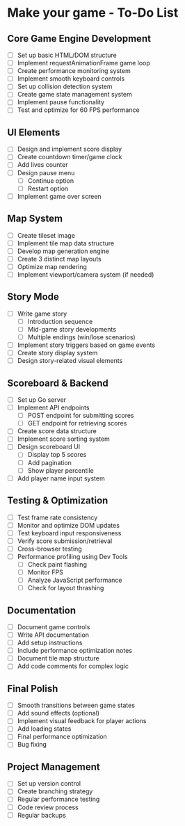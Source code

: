 # Make your game - To-Do List

## Core Game Engine Development
- [ ] Set up basic HTML/DOM structure
- [ ] Implement requestAnimationFrame game loop
- [ ] Create performance monitoring system
- [ ] Implement smooth keyboard controls
- [ ] Set up collision detection system
- [ ] Create game state management system
- [ ] Implement pause functionality
- [ ] Test and optimize for 60 FPS performance

## UI Elements
- [ ] Design and implement score display
- [ ] Create countdown timer/game clock
- [ ] Add lives counter
- [ ] Design pause menu
  - [ ] Continue option
  - [ ] Restart option
- [ ] Implement game over screen

## Map System
- [ ] Create tileset image
- [ ] Implement tile map data structure
- [ ] Develop map generation engine
- [ ] Create 3 distinct map layouts
- [ ] Optimize map rendering
- [ ] Implement viewport/camera system (if needed)

## Story Mode
- [ ] Write game story
  - [ ] Introduction sequence
  - [ ] Mid-game story developments
  - [ ] Multiple endings (win/lose scenarios)
- [ ] Implement story triggers based on game events
- [ ] Create story display system
- [ ] Design story-related visual elements

## Scoreboard & Backend
- [ ] Set up Go server
- [ ] Implement API endpoints
  - [ ] POST endpoint for submitting scores
  - [ ] GET endpoint for retrieving scores
- [ ] Create score data structure
- [ ] Implement score sorting system
- [ ] Design scoreboard UI
  - [ ] Display top 5 scores
  - [ ] Add pagination
  - [ ] Show player percentile
- [ ] Add player name input system

## Testing & Optimization
- [ ] Test frame rate consistency
- [ ] Monitor and optimize DOM updates
- [ ] Test keyboard input responsiveness
- [ ] Verify score submission/retrieval
- [ ] Cross-browser testing
- [ ] Performance profiling using Dev Tools
  - [ ] Check paint flashing
  - [ ] Monitor FPS
  - [ ] Analyze JavaScript performance
  - [ ] Check for layout thrashing

## Documentation
- [ ] Document game controls
- [ ] Write API documentation
- [ ] Add setup instructions
- [ ] Include performance optimization notes
- [ ] Document tile map structure
- [ ] Add code comments for complex logic

## Final Polish
- [ ] Smooth transitions between game states
- [ ] Add sound effects (optional)
- [ ] Implement visual feedback for player actions
- [ ] Add loading states
- [ ] Final performance optimization
- [ ] Bug fixing

## Project Management
- [ ] Set up version control
- [ ] Create branching strategy
- [ ] Regular performance testing
- [ ] Code review process
- [ ] Regular backups